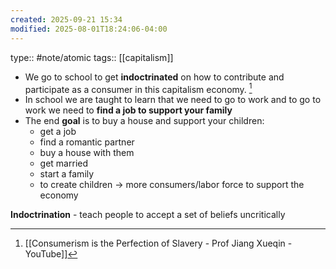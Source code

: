 ```yaml
---
created: 2025-09-21 15:34
modified: 2025-08-01T18:24:06-04:00
---
```

type:: #note/atomic 
tags:: [[capitalism]] 

- We go to school to get **indoctrinated** on how to contribute and participate as a consumer in this capitalism economy.  [^1]
- In school we are taught to learn that we need to go to work and to go to work we need to **find a job to support your family**
- The end **goal** is to buy a house and support your children: 
	- get a job
	- find a romantic partner 
	- buy a house with them
	- get married
	- start a family
	- to create children -> more consumers/labor force to support the economy 


**Indoctrination** - teach people to accept a set of beliefs uncritically


[^1]: [[Consumerism is the Perfection of Slavery - Prof Jiang Xueqin - YouTube]]